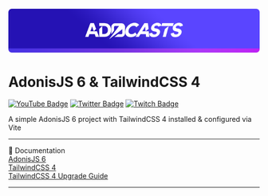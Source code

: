![Adocasts](https://github.com/adocasts/.github/blob/main/assets/brand-banner-rounded.png?raw=true)

# AdonisJS 6 & TailwindCSS 4

[![YouTube Badge](https://img.shields.io/youtube/channel/subscribers/UCTEKX3KQAJi7_0-_rSz0Edg?logo=YouTube&style=for-the-badge)](https://youtube.com/adocasts)
[![Twitter Badge](https://img.shields.io/twitter/follow/adocasts?logo=twitter&logoColor=white&style=for-the-badge)](https://twitter.com/adocasts)
[![Twitch Badge](https://img.shields.io/twitch/status/adocasts?logo=twitch&logoColor=white&style=for-the-badge)](https://twitch.tv/adocasts)

A simple AdonisJS 6 project with TailwindCSS 4 installed & configured via Vite

---

📑 Documentation
<br/>
[AdonisJS 6](https://adonisjs.com)
<br/>
[TailwindCSS 4](https://tailwindcss.com)
<br/>
[TailwindCSS 4 Upgrade Guide](https://tailwindcss.com/docs/upgrade-guide)

---

